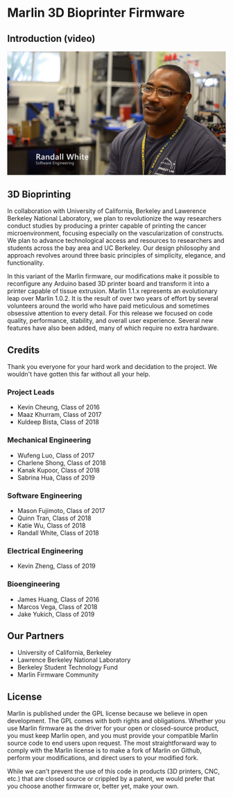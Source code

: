 # Marlin 3D Bioprinter Firmware 

## Introduction (video)
<a href="https://www.youtube.com/watch?v=z3U78GH7qu8" target="_blank"><img src="img/thumbnail_video.JPG" alt="video" height="50%"/></a>

## 3D Bioprinting 
In collaboration with University of California, Berkeley and Lawerence Berkeley National Laboratory, we plan to revolutionize the way researchers conduct studies by producing a printer capable of printing the cancer microenvironment, focusing especially on the vascularization of constructs. We plan to advance technological access and resources to researchers and students across the bay area and UC Berkeley. Our design philosophy and approach revolves around three basic principles of simplicity, elegance, and functionality.

In this variant of the Marlin firmware, our modifications make it possible to reconfigure any Arduino based 3D printer board and transform it into a printer capable of tissue extrusion. Marlin 1.1.x represents an evolutionary leap over Marlin 1.0.2. It is the result of over two years of effort by several volunteers around the world who have paid meticulous and sometimes obsessive attention to every detail. For this release we focused on code quality, performance, stability, and overall user experience. Several new features have also been added, many of which require no extra hardware.

## Credits
Thank you everyone for your hard work and decidation to the project. We wouldn't have gotten this far without all your help.

### Project Leads
 - Kevin Cheung, Class of 2016
 - Maaz Khurram, Class of 2017
 - Kuldeep Bista, Class of 2018

### Mechanical Engineering
 - Wufeng Luo, Class of 2017
 - Charlene Shong, Class of 2018
 - Kanak Kupoor, Class of 2018
 - Sabrina Hua, Class of 2019

### Software Engineering
 - Mason Fujimoto, Class of 2017
 - Quinn Tran, Class of 2018
 - Katie Wu, Class of 2018
 - Randall White, Class of 2018

### Electrical Engineering
 - Kevin Zheng, Class of 2019

### Bioengineering
 - James Huang, Class of 2016
 - Marcos Vega, Class of 2018
 - Jake Yukich, Class of 2019

## Our Partners
 - University of California, Berkeley
 - Lawrence Berkeley National Laboratory
 - Berkeley Student Technology Fund
 - Marlin Firmware Community

## License
Marlin is published under the GPL license because we believe in open development. The GPL comes with both rights and obligations. Whether you use Marlin firmware as the driver for your open or closed-source product, you must keep Marlin open, and you must provide your compatible Marlin source code to end users upon request. The most straightforward way to comply with the Marlin license is to make a fork of Marlin on Github, perform your modifications, and direct users to your modified fork.

While we can't prevent the use of this code in products (3D printers, CNC, etc.) that are closed source or crippled by a patent, we would prefer that you choose another firmware or, better yet, make your own.
